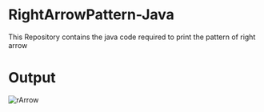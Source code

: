 # RightArrowPattern-Java
This Repository contains the java code required to print the pattern of right arrow
# Output

![rArrow](https://github.com/Zeus404-XD/RightArrowPattern-Java/assets/86465455/890bdb19-d18c-4216-90f4-4b3792afce27)
